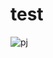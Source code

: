 # test

![pj](https://user-images.githubusercontent.com/101450800/198343542-ccb398c6-fa18-4499-b886-e6ba8c6c4350.jpg)
